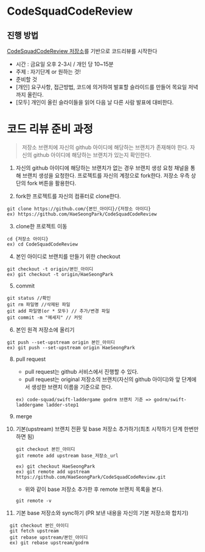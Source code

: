 # CodeSquadCodeReview

## 진행 방법
[CodeSquadCodeReview 저장소](https://github.com/HaeSeongPark/CodeSquadCodeReview)를 기반으로 코드리뷰를 시작한다
- 시간 : 금요일 오후 2-3시 /  개인 당 10~15분
- 주제 : 자기단계 or 원하는 것!
- 준비할 것
- [개인] 요구사항, 접근방법, 코드에 의거하여 발표할 슬라이드를 만들어 목요일 저녁까지 올린다.
- [모두] 개인이 올린 슬라이들을 읽어 다음 날 다른 사람 발표에 대비한다.

# 코드 리뷰 준비 과정
> 저장소 브랜치에 자신의 github 아이디에 해당하는 브랜치가 존재해야 한다.
> 자신의 github 아이디에 해당하는 브랜치가 있는지 확인한다.

1. 자신의 github 아이디에 해당하는 브랜치가 없는 경우 브랜치 생성 요청 채널을 통해 브랜치 생성을 요청한다.
프로젝트를 자신의 계정으로 fork한다. 저장소 우측 상단의 fork 버튼을 활용한다.

2. fork한 프로젝트를 자신의 컴퓨터로 clone한다.
```
git clone https://github.com/{본인_아이디}/{저장소 아이디}
ex) https://github.com/HaeSeongPark/CodeSquadCodeReview
```

3. clone한 프로젝트 이동
```
cd {저장소 아이디}
ex) cd CodeSquadCodeReview
```

4. 본인 아이디로 브랜치를 만들기 위한 checkout
```
git checkout -t origin/본인_아이디
ex) git checkout -t origin/HaeSeongPark
```

5. commit
```
git status //확인
git rm 파일명 //삭제된 파일
git add 파일명(or * 모두) // 추가/변경 파일
git commit -m "메세지" // 커밋
```

6. 본인 원격 저장소에 올리기
```
git push --set-upstream origin 본인_아이디
ex) git push --set-upstream origin HaeSeongPark
```

8. pull request
	- pull request는 github 서비스에서 진행할 수 있다.
	- pull request는 original 저장소의 브랜치(자신의 github 아이디)와 앞 단계에서 생성한 브랜치 이름을 기준으로 한다.

	```
	ex) code-squad/swift-laddergame godrm 브랜치 기준 => godrm/swift-laddergame ladder-step1
	```
	
9. merge

10. 기본(upstream) 브랜치 전환 및 base 저장소 추가하기(최초 시작하기 단계 한번만 하면 됨)

	```
	git checkout 본인_아이디
	git remote add upstream base_저장소_url

	ex) git checkout HaeSeongPark
	ex) git remote add upstream https://github.com/HaeSeongPark/CodeSquadCodeReview.git
	```

	- 위와 같이 base 저장소 추가한 후 remote 브랜치 목록을 본다.

	```
	git remote -v
	```

11. 기본 base 저장소와 sync하기 (PR 보낸 내용을 자신의 기본 저장소와 합치기)
```
 git checkout 본인_아이디
 git fetch upstream
 git rebase upstream/본인_아이디
 ex) git rebase upstream/godrm
```
